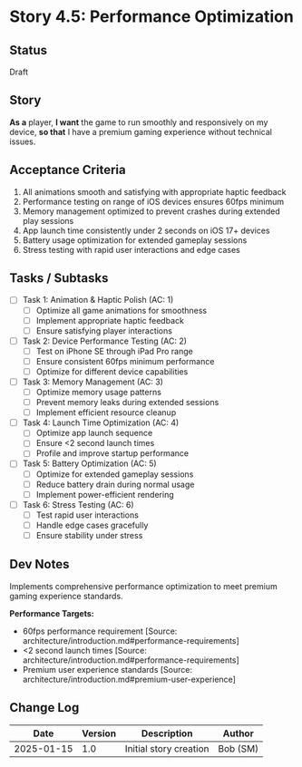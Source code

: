 # Story 4.5: Performance Optimization

## Status
Draft

## Story
**As a** player,
**I want** the game to run smoothly and responsively on my device,
**so that** I have a premium gaming experience without technical issues.

## Acceptance Criteria
1. All animations smooth and satisfying with appropriate haptic feedback
2. Performance testing on range of iOS devices ensures 60fps minimum
3. Memory management optimized to prevent crashes during extended play sessions
4. App launch time consistently under 2 seconds on iOS 17+ devices
5. Battery usage optimization for extended gameplay sessions
6. Stress testing with rapid user interactions and edge cases

## Tasks / Subtasks
- [ ] Task 1: Animation & Haptic Polish (AC: 1)
  - [ ] Optimize all game animations for smoothness
  - [ ] Implement appropriate haptic feedback
  - [ ] Ensure satisfying player interactions
- [ ] Task 2: Device Performance Testing (AC: 2)
  - [ ] Test on iPhone SE through iPad Pro range
  - [ ] Ensure consistent 60fps minimum performance
  - [ ] Optimize for different device capabilities
- [ ] Task 3: Memory Management (AC: 3)
  - [ ] Optimize memory usage patterns
  - [ ] Prevent memory leaks during extended sessions
  - [ ] Implement efficient resource cleanup
- [ ] Task 4: Launch Time Optimization (AC: 4)
  - [ ] Optimize app launch sequence
  - [ ] Ensure <2 second launch times
  - [ ] Profile and improve startup performance
- [ ] Task 5: Battery Optimization (AC: 5)
  - [ ] Optimize for extended gameplay sessions
  - [ ] Reduce battery drain during normal usage
  - [ ] Implement power-efficient rendering
- [ ] Task 6: Stress Testing (AC: 6)
  - [ ] Test rapid user interactions
  - [ ] Handle edge cases gracefully
  - [ ] Ensure stability under stress

## Dev Notes
Implements comprehensive performance optimization to meet premium gaming experience standards.

**Performance Targets:**
- 60fps performance requirement [Source: architecture/introduction.md#performance-requirements]
- <2 second launch times [Source: architecture/introduction.md#performance-requirements]
- Premium user experience standards [Source: architecture/introduction.md#premium-user-experience]

## Change Log
| Date | Version | Description | Author |
|------|---------|-------------|---------|
| 2025-01-15 | 1.0 | Initial story creation | Bob (SM) |